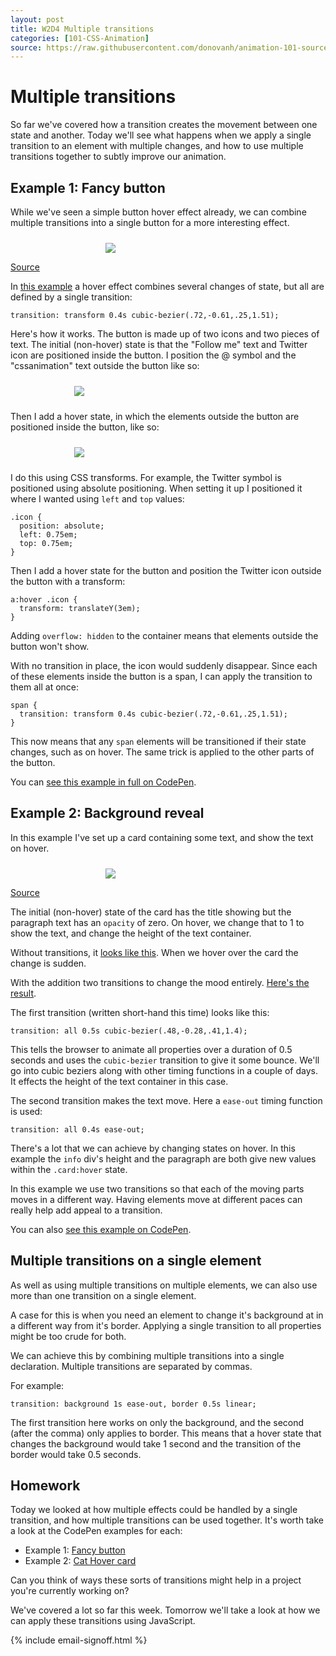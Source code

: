 ```yaml
---
layout: post
title: W2D4 Multiple transitions
categories: [101-CSS-Animation]
source: https://raw.githubusercontent.com/donovanh/animation-101-source/master/src/_posts/2015-03-01-101W2D4.md
---
```


# Multiple transitions

So far we've covered how a transition creates the movement between one state and another. Today we'll see what happens when we apply a single transition to an element with multiple changes, and how to use multiple transitions together to subtly improve our animation.

## Example 1: Fancy button

While we've seen a simple button hover effect already, we can combine multiple transitions into a single button for a more interesting effect.

<div class="example">
  <img src="http://s3.amazonaws.com/course-images/multiple-button.gif" style="max-width: 200px; margin: 24px auto 0; display: block;">
  <p class="source"><a href="http://codepen.io/donovanh/pen/YPMGpJ">Source</a></p>
</div>

In [this example](http://codepen.io/donovanh/pen/YPMGpJ) a hover effect combines several changes of state, but all are defined by a single transition:

    transition: transform 0.4s cubic-bezier(.72,-0.61,.25,1.51);

Here's how it works. The button is made up of two icons and two pieces of text. The initial (non-hover) state is that the "Follow me" text and Twitter icon are positioned inside the button. I position the @ symbol and the "cssanimation" text outside the button like so:


<div class="example">
  <img src="http://s3.amazonaws.com/course-images/button-element-positioning.png" style="max-width: 300px; margin: 24px auto; display: block;">
</div>

Then I add a hover state, in which the elements outside the button are positioned inside the button, like so:


<div class="example">
  <img src="http://s3.amazonaws.com/course-images/button-element-positioning2.png" style="max-width: 300px; margin: 24px auto; display: block;">
</div>


I do this using CSS transforms. For example, the Twitter symbol is positioned using absolute positioning. When setting it up I positioned it where I wanted using `left` and `top` values:

    .icon {
      position: absolute;
      left: 0.75em;
      top: 0.75em;
    } 

Then I add a hover state for the button and position the Twitter icon outside the button with a transform:

    a:hover .icon {
      transform: translateY(3em);
    }

Adding `overflow: hidden` to the container means that elements outside the button won't show.

With no transition in place, the icon would suddenly disappear. Since each of these elements inside the button is a span, I can apply the transition to them all at once:

    span {
      transition: transform 0.4s cubic-bezier(.72,-0.61,.25,1.51);
    }

This now means that any `span` elements will be transitioned if their state changes, such as on hover. The same trick is applied to the other parts of the button.

You can [see this example in full on CodePen](http://codepen.io/donovanh/pen/YPMGpJ).

## Example 2: Background reveal

In this example I've set up a card containing some text, and show the text on hover.

<div class="example">
  <img src="http://s3.amazonaws.com/course-images/cat.gif" style="max-width: 200px; margin: 24px auto 0; display: block;">
  <p class="source"><a href="http://codepen.io/donovanh/pen/LEvjJg">Source</a></p>
</div>

The initial (non-hover) state of the card has the title showing but the paragraph text has an `opacity` of zero. On hover, we change that to 1 to show the text, and change the height of the text container.

Without transitions, it [looks like this](http://codepen.io/donovanh/pen/PwgKLw?editors=110). When we hover over the card the change is sudden.

With the addition two transitions to change the mood entirely. [Here's the result](http://codepen.io/donovanh/pen/LEvjJg).

The first transition (written short-hand this time) looks like this:

    transition: all 0.5s cubic-bezier(.48,-0.28,.41,1.4);

This tells the browser to animate all properties over a duration of 0.5 seconds and uses the `cubic-bezier` transition to give it some bounce. We'll go into cubic beziers along with other timing functions in a couple of days. It effects the height of the text container in this case.

The second transition makes the text move. Here a `ease-out` timing function is used:

    transition: all 0.4s ease-out;

There's a lot that we can achieve by changing states on hover. In this example the `info` div's height and the paragraph are both give new values within the `.card:hover` state.

In this example we use two transitions so that each of the moving parts moves in a different way. Having elements move at different paces can really help add appeal to a transition.

You can also [see this example on CodePen](http://codepen.io/donovanh/pen/LEvjJg).

## Multiple transitions on a single element

As well as using multiple transitions on multiple elements, we can also use more than one transition on a single element.

A case for this is when you need an element to change it's background at in a different way from it's border. Applying a single transition to all properties might be too crude for both.

We can achieve this by combining multiple transitions into a single declaration. Multiple transitions are separated by commas.

For example:

    transition: background 1s ease-out, border 0.5s linear;

The first transition here works on only the background, and the second (after the comma) only applies to border. This means that a hover state that changes the background would take 1 second and the transition of the border would take 0.5 seconds.

<div class="callout">
  <h2>Homework</h2>

  <p>Today we looked at how multiple effects could be handled by a single transition, and how multiple transitions can be used together. It's worth take a look at the CodePen examples for each:</p>

  <ul>
    <li>Example 1: <a href="http://codepen.io/donovanh/pen/YPMGpJ">Fancy button</a></li>
    <li>Example 2: <a href="http://codepen.io/donovanh/pen/LEvjJg">Cat Hover card</a></li>
  </ul>

  <p>Can you think of ways these sorts of transitions might help in a project you're currently working on?</p>
  
</div>

We've covered a lot so far this week. Tomorrow we'll take a look at how we can apply these transitions using JavaScript.

{% include email-signoff.html %}
